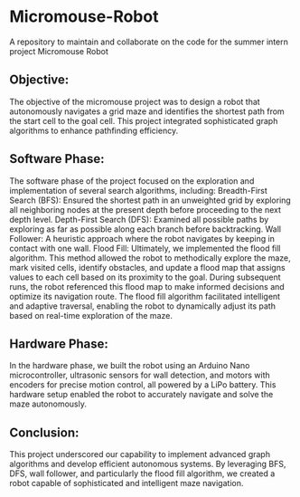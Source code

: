 # Micromouse-Robot
A repository to maintain and collaborate on the code for the summer intern project Micromouse Robot

## Objective:
The objective of the micromouse project was to design a robot that autonomously navigates a grid maze and identifies the shortest path from the start cell to the goal cell. This project integrated sophisticated graph algorithms to enhance pathfinding efficiency.

## Software Phase:
The software phase of the project focused on the exploration and implementation of several search algorithms, including:
Breadth-First Search (BFS): Ensured the shortest path in an unweighted grid by exploring all neighboring nodes at the present depth before proceeding to the next depth level.
Depth-First Search (DFS): Examined all possible paths by exploring as far as possible along each branch before backtracking.
Wall Follower: A heuristic approach where the robot navigates by keeping in contact with one wall.
Flood Fill: Ultimately, we implemented the flood fill algorithm. This method allowed the robot to methodically explore the maze, mark visited cells, identify obstacles, and update a flood map that assigns values to each cell based on its proximity to the goal. During subsequent runs, the robot referenced this flood map to make informed decisions and optimize its navigation route.
The flood fill algorithm facilitated intelligent and adaptive traversal, enabling the robot to dynamically adjust its path based on real-time exploration of the maze.

## Hardware Phase:
In the hardware phase, we built the robot using an Arduino Nano microcontroller, ultrasonic sensors for wall detection, and motors with encoders for precise motion control, all powered by a LiPo battery. This hardware setup enabled the robot to accurately navigate and solve the maze autonomously.

## Conclusion:
This project underscored our capability to implement advanced graph algorithms and develop efficient autonomous systems. By leveraging BFS, DFS, wall follower, and particularly the flood fill algorithm, we created a robot capable of sophisticated and intelligent maze navigation. 

